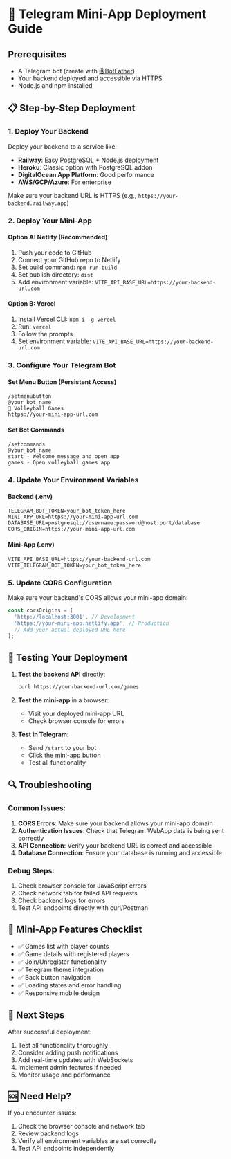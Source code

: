 # 🚀 Telegram Mini-App Deployment Guide

## Prerequisites
- A Telegram bot (create with [@BotFather](https://t.me/botfather))
- Your backend deployed and accessible via HTTPS
- Node.js and npm installed

## 📋 Step-by-Step Deployment

### 1. Deploy Your Backend
Deploy your backend to a service like:
- **Railway**: Easy PostgreSQL + Node.js deployment
- **Heroku**: Classic option with PostgreSQL addon
- **DigitalOcean App Platform**: Good performance
- **AWS/GCP/Azure**: For enterprise

Make sure your backend URL is HTTPS (e.g., `https://your-backend.railway.app`)

### 2. Deploy Your Mini-App

#### Option A: Netlify (Recommended)
1. Push your code to GitHub
2. Connect your GitHub repo to Netlify
3. Set build command: `npm run build`
4. Set publish directory: `dist`
5. Add environment variable: `VITE_API_BASE_URL=https://your-backend-url.com`

#### Option B: Vercel
1. Install Vercel CLI: `npm i -g vercel`
2. Run: `vercel`
3. Follow the prompts
4. Set environment variable: `VITE_API_BASE_URL=https://your-backend-url.com`

### 3. Configure Your Telegram Bot

#### Set Menu Button (Persistent Access)
```
/setmenubutton
@your_bot_name
🏐 Volleyball Games
https://your-mini-app-url.com
```

#### Set Bot Commands
```
/setcommands
@your_bot_name
start - Welcome message and open app
games - Open volleyball games app
```

### 4. Update Your Environment Variables

#### Backend (.env)
```
TELEGRAM_BOT_TOKEN=your_bot_token_here
MINI_APP_URL=https://your-mini-app-url.com
DATABASE_URL=postgresql://username:password@host:port/database
CORS_ORIGIN=https://your-mini-app-url.com
```

#### Mini-App (.env)
```
VITE_API_BASE_URL=https://your-backend-url.com
VITE_TELEGRAM_BOT_TOKEN=your_bot_token_here
```

### 5. Update CORS Configuration

Make sure your backend's CORS allows your mini-app domain:

```typescript
const corsOrigins = [
  'http://localhost:3001', // Development
  'https://your-mini-app.netlify.app', // Production
  // Add your actual deployed URL here
];
```

## 🧪 Testing Your Deployment

1. **Test the backend API** directly:
   ```bash
   curl https://your-backend-url.com/games
   ```

2. **Test the mini-app** in a browser:
   - Visit your deployed mini-app URL
   - Check browser console for errors

3. **Test in Telegram**:
   - Send `/start` to your bot
   - Click the mini-app button
   - Test all functionality

## 🔍 Troubleshooting

### Common Issues:

1. **CORS Errors**: Make sure your backend allows your mini-app domain
2. **Authentication Issues**: Check that Telegram WebApp data is being sent correctly
3. **API Connection**: Verify your backend URL is correct and accessible
4. **Database Connection**: Ensure your database is running and accessible

### Debug Steps:
1. Check browser console for JavaScript errors
2. Check network tab for failed API requests
3. Check backend logs for errors
4. Test API endpoints directly with curl/Postman

## 📱 Mini-App Features Checklist

- ✅ Games list with player counts
- ✅ Game details with registered players
- ✅ Join/Unregister functionality
- ✅ Telegram theme integration
- ✅ Back button navigation
- ✅ Loading states and error handling
- ✅ Responsive mobile design

## 🎯 Next Steps

After successful deployment:
1. Test all functionality thoroughly
2. Consider adding push notifications
3. Add real-time updates with WebSockets
4. Implement admin features if needed
5. Monitor usage and performance

## 🆘 Need Help?

If you encounter issues:
1. Check the browser console and network tab
2. Review backend logs
3. Verify all environment variables are set correctly
4. Test API endpoints independently
